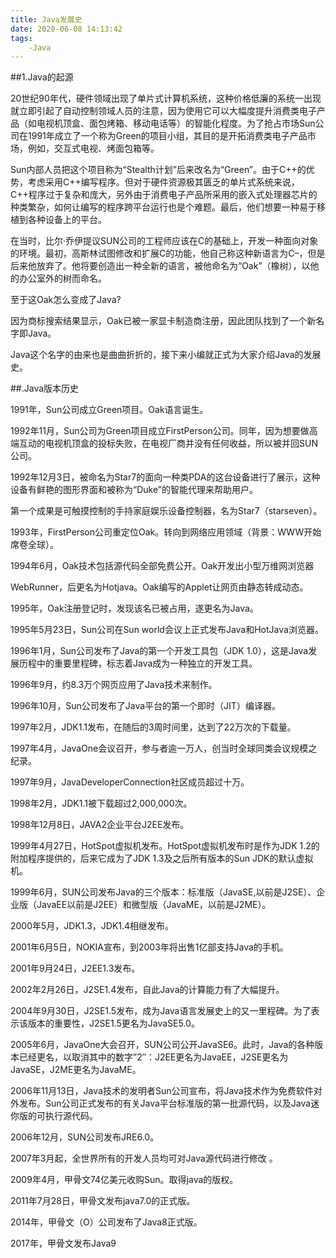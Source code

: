 ```yaml
---
title: Java发展史
date: 2020-06-08 14:13:42
tags:
    -Java
---
```


##1.Java的起源

20世纪90年代，硬件领域出现了单片式计算机系统，这种价格低廉的系统一出现就立即引起了自动控制领域人员的注意，因为使用它可以大幅度提升消费类电子产品（如电视机顶盒、面包烤箱、移动电话等）的智能化程度。为了抢占市场Sun公司在1991年成立了一个称为Green的项目小组，其目的是开拓消费类电子产品市场，例如，交互式电视、烤面包箱等。
<!-- more -->
Sun内部人员把这个项目称为“Stealth计划”后来改名为“Green”。由于C++的优势，考虑采用C++编写程序。但对于硬件资源极其匮乏的单片式系统来说，C++程序过于复杂和庞大，另外由于消费电子产品所采用的嵌入式处理器芯片的种类繁杂，如何让编写的程序跨平台运行也是个难题。最后，他们想要一种易于移植到各种设备上的平台。

在当时，比尔·乔伊提议SUN公司的工程师应该在C的基础上，开发一种面向对象的环境。最初，高斯林试图修改和扩展C的功能，他自己称这种新语言为C–，但是后来他放弃了。他将要创造出一种全新的语言，被他命名为“Oak”（橡树），以他的办公室外的树而命名。

至于这Oak怎么变成了Java?

因为商标搜索结果显示，Oak已被一家显卡制造商注册，因此团队找到了一个新名字即Java。

Java这个名字的由来也是曲曲折折的，接下来小编就正式为大家介绍Java的发展史。

##.Java版本历史

1991年，Sun公司成立Green项目。Oak语言诞生。

1992年11月，Sun公司为Green项目成立FirstPerson公司。同年，因为想要做高端互动的电视机顶盒的投标失败，在电视厂商并没有任何收益，所以被并回SUN公司。

1992年12月3日，被命名为Star7的面向一种类PDA的这台设备进行了展示，这种设备有鲜艳的图形界面和被称为“Duke”的智能代理来帮助用户。

第一个成果是可触摸控制的手持家庭娱乐设备控制器，名为Star7（starseven）。

1993年，FirstPerson公司重定位Oak。转向到网络应用领域（背景：WWW开始席卷全球）。

1994年6月，Oak技术包括源代码全部免费公开。Oak开发出小型万维网浏览器

WebRunner，后更名为Hotjava。Oak编写的Applet让网页由静态转成动态。

1995年，Oak注册登记时，发现该名已被占用，遂更名为Java。

1995年5月23日，Sun公司在Sun world会议上正式发布Java和HotJava浏览器。

1996年1月，Sun公司发布了Java的第一个开发工具包（JDK 1.0），这是Java发展历程中的重要里程碑，标志着Java成为一种独立的开发工具。

1996年9月，约8.3万个网页应用了Java技术来制作。

1996年10月，Sun公司发布了Java平台的第一个即时（JIT）编译器。

1997年2月，JDK1.1发布，在随后的3周时间里，达到了22万次的下载量。

1997年4月，JavaOne会议召开，参与者逾一万人，创当时全球同类会议规模之纪录。

1997年9月，JavaDeveloperConnection社区成员超过十万。

1998年2月，JDK1.1被下载超过2,000,000次。

1998年12月8日，JAVA2企业平台J2EE发布。

1999年4月27日，HotSpot虚拟机发布。HotSpot虚拟机发布时是作为JDK 1.2的附加程序提供的，后来它成为了JDK 1.3及之后所有版本的Sun JDK的默认虚拟机。

1999年6月，SUN公司发布Java的三个版本：标准版（JavaSE,以前是J2SE）、企业版（JavaEE以前是J2EE）和微型版（JavaME，以前是J2ME）。

2000年5月，JDK1.3，JDK1.4相继发布。

2001年6月5日，NOKIA宣布，到2003年将出售1亿部支持Java的手机。

2001年9月24日，J2EE1.3发布。

2002年2月26日，J2SE1.4发布，自此Java的计算能力有了大幅提升。

2004年9月30日，J2SE1.5发布，成为Java语言发展史上的又一里程碑。为了表示该版本的重要性，J2SE1.5更名为JavaSE5.0。

2005年6月，JavaOne大会召开，SUN公司公开JavaSE6。此时，Java的各种版本已经更名，以取消其中的数字”2″：J2EE更名为JavaEE，J2SE更名为JavaSE，J2ME更名为JavaME。

2006年11月13日，Java技术的发明者Sun公司宣布，将Java技术作为免费软件对外发布。Sun公司正式发布的有关Java平台标准版的第一批源代码，以及Java迷你版的可执行源代码。

2006年12月，SUN公司发布JRE6.0。

2007年3月起，全世界所有的开发人员均可对Java源代码进行修改 。

2009年4月，甲骨文74亿美元收购Sun。取得java的版权。

2011年7月28日，甲骨文发布java7.0的正式版。

2014年，甲骨文（O）公司发布了Java8正式版。

2017年，甲骨文发布Java9